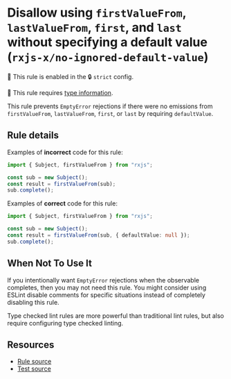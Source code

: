 # Disallow using `firstValueFrom`, `lastValueFrom`, `first`, and `last` without specifying a default value (`rxjs-x/no-ignored-default-value`)

💼 This rule is enabled in the 🔒 `strict` config.

💭 This rule requires [type information](https://typescript-eslint.io/linting/typed-linting).

<!-- end auto-generated rule header -->

This rule prevents `EmptyError` rejections if there were no emissions from `firstValueFrom`, `lastValueFrom`, `first`, or `last` by requiring `defaultValue`.

## Rule details

Examples of **incorrect** code for this rule:

```ts
import { Subject, firstValueFrom } from "rxjs";

const sub = new Subject();
const result = firstValueFrom(sub);
sub.complete();
```

Examples of **correct** code for this rule:

```ts
import { Subject, firstValueFrom } from "rxjs";

const sub = new Subject();
const result = firstValueFrom(sub, { defaultValue: null });
sub.complete();
```

## When Not To Use It

If you intentionally want `EmptyError` rejections when the observable completes, then you may not need this rule.
You might consider using ESLint disable comments for specific situations instead of completely disabling this rule.

Type checked lint rules are more powerful than traditional lint rules, but also require configuring type checked linting.

## Resources

- [Rule source](/src/rules/no-ignored-default-value.ts)
- [Test source](/tests/rules/no-ignored-default-value.test.ts)
